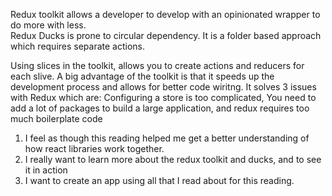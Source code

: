 
Redux toolkit allows a developer to develop with an opinionated wrapper to do more with less.   
Redux Ducks is prone to circular dependency. It is a folder based approach which requires separate actions. 

Using slices in the toolkit, allows you to create actions and reducers for each slive. A big advantage of the toolkit is that it speeds up the development process and allows for better code wiritng. It solves 3 issues with Redux which are:
Configuring a store is too complicated, You need to add a lot of packages to build a large application, and redux requires too much boilerplate code

1. I feel as though this reading helped me get a better understanding of how react libraries work together. 
2. I really want to learn more about the redux toolkit and ducks, and to see it in action
3. I want to create an app using all that I read about for this reading. 
